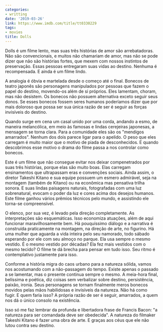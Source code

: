 ```yaml
---
categories:
- writting
date: '2019-03-26'
link: https://www.imdb.com/title/tt0330229
tags:
- movies
title: Dolls
---
```


Dolls é um filme lento, mas suas três histórias de amor são arrebatadoras. Não são convencionais, e muitos não chamariam de amor, mas não se pode dizer que não são histórias fortes, que mexem com nossos instintos de preservação. Essas pessoas entregaram suas vidas ao destino. Nenhuma é recompensada. E ainda é um filme lindo.

A analogia é óbvia e martelada desde o começo até o final. Bonecos de teatro japonês são personagens manipulados por pessoas que fazem o papel do destino, movendo-os além de si próprios. Eles lamentam, choram, mas não desistem. Os bonecos não possuem alternativa exceto seguir seus donos. Se esses bonecos fossem seres humanos poderíamos dizer que por mais doloroso que possa ser sua única razão de ser é seguir as forças invisíveis do destino.

Quando surge em cena um casal unido por uma corda, andando a esmo, de maneira melancólica, em meio às famosas e lindas cerejeiras japonesas, a mensagem se torna clara. Para a comunidade eles são os "mendigos amarrados". Nenhum dos dois parece ligar para o apelido. O peso que eles carregam é muito maior que o motivo de piada de desconhecidos. E quando descobrimos esse motivo o drama do filme passa a nos controlar como bonecos.

Este é um filme que não consegue evitar nos deixar compenetrados por suas três histórias, porque elas são muito boas. Elas carregam ensinamentos que ultrapassam eras e convenções sociais. Ainda assim, o diretor Takeshi Kitano e sua equipe possuem um esmero admirável, seja na montagem (também de Kitano) ou na econômica mas pensativa trilha sonora. E suas lindas paisagens naturais, fotografadas com uma luz sobrenatural, evocam o poder da luz e cores acima dos desejos humanos. Este filme ganhou vários prêmios técnicos pelo mundo, e assistindo ele torna-se compreensível.

O elenco, por sua vez, é levado pela direção completamente. As interpretações são esquemáticas. Isso economiza atuações, além de aqui funcionar maravilhosamente bem. Há pouquíssimo diálogo e a narrativa é construída praticamente na montagem, na direção de arte, no figurino. Há uma mulher que aguarda a vida inteira pelo seu namorado, todo sábado esperando por ele com seu almoço no parque. Ela usa sempre o mesmo vestido. É o mesmo vestido por décadas? Ela fez mais vestidos com o mesmo tecido? O filme te dá brecha para pensar em tudo isso. Seu ritmo é contemplativo justamente para isso.

Conforme a história migra do caos urbano para a natureza sólida, vamos nos acostumando com a não-passagem do tempo. Existe apenas o passado a se lamentar, mas o presente continua sempre o mesmo. A meia-hora final, belíssima e poética, diz coisas sem verbalizar sobre destino, persistência, paixão, ironia. Seus personagens se tornam finalmente meros bonecos movidos pelas mãos habilidosas e invisíveis da natureza. Não há como fugir. E quem faria isso? A própria razão de ser é seguir, amarrados, a quem nos dá o único consolo na existência.

Isso só me faz lembrar da profunda e libertadora frase de Francis Bacon: "a natureza para ser comandada deve ser obedecida". A natureza do filmaker Takeshi Kitano é fazer uma obra de arte. E graças aos céus que ele não lutou contra seu destino.